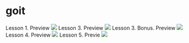 # goit
Lesson 1. Preview
![](https://cloud.githubusercontent.com/assets/4981121/10548845/2a8ddae4-7446-11e5-99ad-8575f26d756e.png)
Lesson 3. Preview
![](https://cloud.githubusercontent.com/assets/4981121/10798273/897fdf94-7daf-11e5-9ae3-fabff8124460.png)
Lesson 3. Bonus. Preview
![](https://cloud.githubusercontent.com/assets/4981121/10905133/fb904900-8220-11e5-9512-d5a8f799ae91.png)
Lesson 4. Preview
![](https://cloud.githubusercontent.com/assets/4981121/10863543/7afb68e0-7fd9-11e5-9799-1d1cedfa05e9.png)
Lesson 5. Previe
![](https://cloud.githubusercontent.com/assets/4981121/11115975/c12c3c10-8937-11e5-9415-6c8553d4719d.png)

